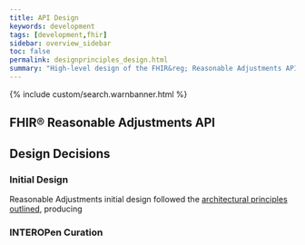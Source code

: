 ```yaml
---
title: API Design
keywords: development
tags: [development,fhir]
sidebar: overview_sidebar
toc: false
permalink: designprinciples_design.html
summary: "High-level design of the FHIR&reg; Reasonable Adjustments API"
---
```


{% include custom/search.warnbanner.html %}

## FHIR&reg; Reasonable Adjustments API ##


## Design Decisions ##

### Initial Design ###

Reasonable Adjustments initial design followed the [architectural principles outlined](/designprinciples_open_api_principles.html), producing 

### INTEROPen Curation ###
